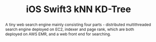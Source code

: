 ---
layout: post
comments: true
categories: Others

title: "iOS Swift3 kNN KD-Tree"
img: /images/search_engine.png
abstract: "A tiny web search engine mainly consisting four parts - distributed multithreaded search engine deployed on EC2, indexer and page rank, which are both deployed on AWS EMR, and a web front end for searching."
tags: distributed-system hadoop aws
link: "https://github.com/immiao/TinySearchEngine"
---